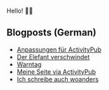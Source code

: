 Hello! 👋🏻

## Blogposts (German)
<!-- BLOG-POST-LIST:START -->
- [Anpassungen für ActivityPub](https://maurice-renck.de/de/notes/2022/anpassungen-fuer-activitypub)
- [Der Elefant verschwindet](https://maurice-renck.de/de/leseliste/der-elefant-verschwindet)
- [Warntag](https://maurice-renck.de/de/notes/2022/warntag)
- [Meine Seite via ActivityPub](https://maurice-renck.de/de/notes/2022/meine-seite-via-activitypub)
- [Ich schreibe auch woanders](https://maurice-renck.de/de/notes/2022/ich-schreibe-auch-woanders)
<!-- BLOG-POST-LIST:END -->

<!--
**mauricerenck/mauricerenck** is a ✨ _special_ ✨ repository because its `README.md` (this file) appears on your GitHub profile.

Here are some ideas to get you started:

- 🔭 I’m currently working on ...
- 🌱 I’m currently learning ...
- 👯 I’m looking to collaborate on ...
- 🤔 I’m looking for help with ...
- 💬 Ask me about ...
- 📫 How to reach me: ...
- 😄 Pronouns: ...
- ⚡ Fun fact: ...
-->
